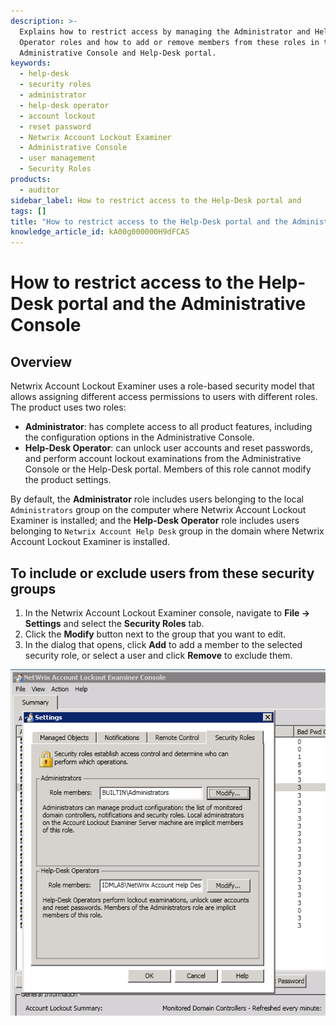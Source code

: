 ```yaml
---
description: >-
  Explains how to restrict access by managing the Administrator and Help-Desk
  Operator roles and how to add or remove members from these roles in the
  Administrative Console and Help-Desk portal.
keywords:
  - help-desk
  - security roles
  - administrator
  - help-desk operator
  - account lockout
  - reset password
  - Netwrix Account Lockout Examiner
  - Administrative Console
  - user management
  - Security Roles
products:
  - auditor
sidebar_label: How to restrict access to the Help-Desk portal and
tags: []
title: "How to restrict access to the Help-Desk portal and the Administrative Console"
knowledge_article_id: kA00g000000H9dFCAS
---
```


# How to restrict access to the Help-Desk portal and the Administrative Console

## Overview

Netwrix Account Lockout Examiner uses a role-based security model that allows assigning different access permissions to users with different roles. The product uses two roles:

- **Administrator**: has complete access to all product features, including the configuration options in the Administrative Console.
- **Help-Desk Operator**: can unlock user accounts and reset passwords, and perform account lockout examinations from the Administrative Console or the Help-Desk portal. Members of this role cannot modify the product settings.

By default, the **Administrator** role includes users belonging to the local `Administrators` group on the computer where Netwrix Account Lockout Examiner is installed; and the **Help-Desk Operator** role includes users belonging to `Netwrix Account Help Desk` group in the domain where Netwrix Account Lockout Examiner is installed.

## To include or exclude users from these security groups

1. In the Netwrix Account Lockout Examiner console, navigate to **File -> Settings** and select the **Security Roles** tab.
2. Click the **Modify** button next to the group that you want to edit.
3. In the dialog that opens, click **Add** to add a member to the selected security role, or select a user and click **Remove** to exclude them.

[![User-added image](images/ka04u000000HcVz_0EM700000004wyU.png)](https://netwrix.secure.force.com/kb/servlet/rtaImage?eid=ka40g000000kAd1&feoid=00N700000032Pj2&refid=0EM700000004wyU)
